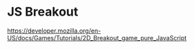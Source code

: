 # JS Breakout

https://developer.mozilla.org/en-US/docs/Games/Tutorials/2D_Breakout_game_pure_JavaScript

